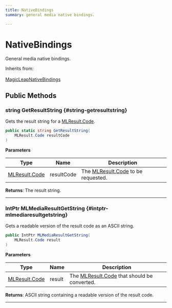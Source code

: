 ```yaml
---
title: NativeBindings
summary: general media native bindings. 

---
```


# NativeBindings




General media native bindings.   


Inherits from: <br></br>[MagicLeapNativeBindings](/versioned_docs/version-22-Feb-2023/unity-api/api/UnityEngine.XR.MagicLeap.Native/MagicLeapNativeBindings/UnityEngine.XR.MagicLeap.Native.MagicLeapNativeBindings.md)




## Public Methods

### string GetResultString {#string-getresultstring}

Gets the result string for a [MLResult.Code](/versioned_docs/version-22-Feb-2023/unity-api/api/UnityEngine.XR.MagicLeap/UnityEngine.XR.MagicLeap.MLResult.md#enums-code). 

```csharp
public static string GetResultString(
    MLResult.Code resultCode
)
```


**Parameters**

| Type | Name  | Description  | 
|--|--|--|
| [MLResult.Code](/versioned_docs/version-22-Feb-2023/unity-api/api/UnityEngine.XR.MagicLeap/UnityEngine.XR.MagicLeap.MLResult.md#enums-code) |resultCode|The [MLResult.Code](/versioned_docs/version-22-Feb-2023/unity-api/api/UnityEngine.XR.MagicLeap/UnityEngine.XR.MagicLeap.MLResult.md#enums-code) to be requested.|






**Returns**: The result string.



-----------

### IntPtr MLMediaResultGetString {#intptr-mlmediaresultgetstring}

Gets a readable version of the result code as an ASCII string. 

```csharp
public IntPtr MLMediaResultGetString(
    MLResult.Code result
)
```


**Parameters**

| Type | Name  | Description  | 
|--|--|--|
| [MLResult.Code](/versioned_docs/version-22-Feb-2023/unity-api/api/UnityEngine.XR.MagicLeap/UnityEngine.XR.MagicLeap.MLResult.md#enums-code) |result|The [MLResult.Code](/versioned_docs/version-22-Feb-2023/unity-api/api/UnityEngine.XR.MagicLeap/UnityEngine.XR.MagicLeap.MLResult.md#enums-code) that should be converted.|






**Returns**: ASCII string containing a readable version of the result code.



-----------


